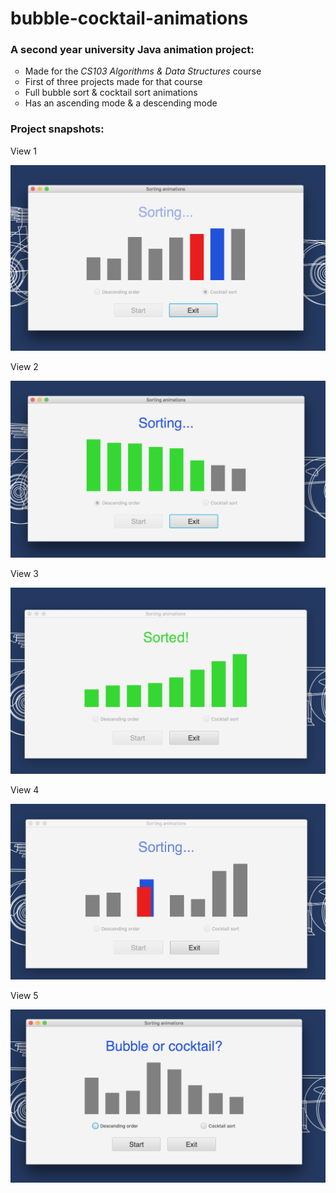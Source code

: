 # bubble-cocktail-animations
<h3>A second year university Java animation project:</h3>
<ul style="list-style-type:circle">
  <li>Made for the <i>CS103 Algorithms & Data Structures</i> course</li>
  <li>First of three projects made for that course</li>
  <li>Full bubble sort & cocktail sort animations</li>
  <li>Has an ascending mode & a descending mode</li>
</ul>
<h3>Project snapshots:</h3>
<p>View 1</p>
<img src="screen-shots/view-1.png" alt="View 1">
<p>View 2</p>
<img src="screen-shots/view-2.png" alt="View 2">
<p>View 3</p>
<img src="screen-shots/view-3.png" alt="View 3">
<p>View 4</p>
<img src="screen-shots/view-4.png" alt="View 4">
<p>View 5</p>
<img src="screen-shots/view-5.png" alt="View 5">


